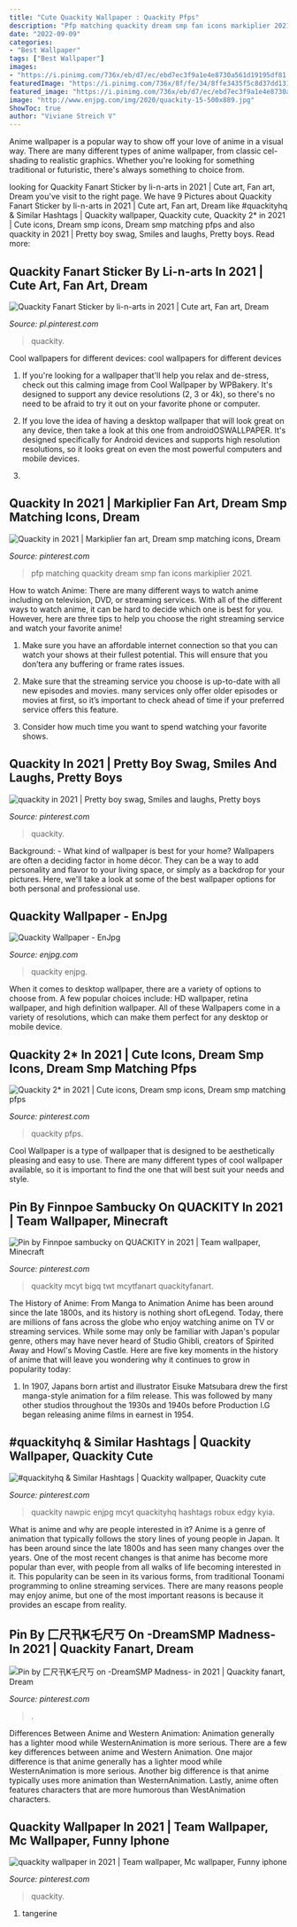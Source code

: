 ```yaml
---
title: "Cute Quackity Wallpaper : Quackity Pfps"
description: "Pfp matching quackity dream smp fan icons markiplier 2021"
date: "2022-09-09"
categories:
- "Best Wallpaper"
tags: ["Best Wallpaper"]
images:
- "https://i.pinimg.com/736x/eb/d7/ec/ebd7ec3f9a1e4e8730a561d19195df81.jpg"
featuredImage: "https://i.pinimg.com/736x/8f/fe/34/8ffe3435f5c8d37dd13158acfb0c15cf.jpg"
featured_image: "https://i.pinimg.com/736x/eb/d7/ec/ebd7ec3f9a1e4e8730a561d19195df81.jpg"
image: "http://www.enjpg.com/img/2020/quackity-15-500x889.jpg"
ShowToc: true
author: "Viviane Streich V"
---
```



Anime wallpaper is a popular way to show off your love of anime in a visual way. There are many different types of anime wallpaper, from classic cel-shading to realistic graphics. Whether you're looking for something traditional or futuristic, there's always something to choice from.

	

		
looking for Quackity Fanart Sticker by li-n-arts in 2021 | Cute art, Fan art, Dream you've visit to the right page. We have 9 Pictures about Quackity Fanart Sticker by li-n-arts in 2021 | Cute art, Fan art, Dream like #quackityhq &amp; Similar Hashtags | Quackity wallpaper, Quackity cute, Quackity 2* in 2021 | Cute icons, Dream smp icons, Dream smp matching pfps and also quackity in 2021 | Pretty boy swag, Smiles and laughs, Pretty boys. Read more:
		
    
## Quackity Fanart Sticker By Li-n-arts In 2021 | Cute Art, Fan Art, Dream

<img loading=lazy src="https://i.pinimg.com/736x/0d/a1/9b/0da19bcbff01a7bd5e0a46cfc345a6da.jpg" onerror="this.onerror=null;this.src='https://tse2.mm.bing.net/th?id=OIP.kki4o7odz7FzXRqnUz3MgQHaHa&amp;pid=15.1';" alt="Quackity Fanart Sticker by li-n-arts in 2021 | Cute art, Fan art, Dream">

_Source: pl.pinterest.com_

>quackity. 

	

Cool wallpapers for different devices:
cool wallpapers for different devices 

1. If you're looking for a wallpaper that'll help you relax and de-stress, check out this calming image from Cool Wallpaper by WPBakery. It's designed to support any device resolutions (2, 3 or 4k), so there's no need to be afraid to try it out on your favorite phone or computer.

2. If you love the idea of having a desktop wallpaper that will look great on any device, then take a look at this one from androidOSWALLPAPER. It's designed specifically for Android devices and supports high resolution resolutions, so it looks great on even the most powerful computers and mobile devices.

3.

    
## Quackity In 2021 | Markiplier Fan Art, Dream Smp Matching Icons, Dream

<img loading=lazy src="https://i.pinimg.com/736x/69/30/66/693066057723f93d48adb97c90890bee.jpg" onerror="this.onerror=null;this.src='https://tse1.mm.bing.net/th?id=OIP.BYnirxzfXd7_q_hJvP39WQHaHa&amp;pid=15.1';" alt="Quackity in 2021 | Markiplier fan art, Dream smp matching icons, Dream">

_Source: pinterest.com_

>pfp matching quackity dream smp fan icons markiplier 2021. 

	

How to watch Anime: There are many different ways to watch anime including on television, DVD, or streaming services.
With all of the different ways to watch anime, it can be hard to decide which one is best for you. However, here are three tips to help you choose the right streaming service and watch your favorite anime!
1. Make sure you have an affordable internet connection so that you can watch your shows at their fullest potential. This will ensure that you don’tera any buffering or frame rates issues.

2. Make sure that the streaming service you choose is up-to-date with all new episodes and movies. many services only offer older episodes or movies at first, so it’s important to check ahead of time if your preferred service offers this feature.

3. Consider how much time you want to spend watching your favorite shows.

    
## Quackity In 2021 | Pretty Boy Swag, Smiles And Laughs, Pretty Boys

<img loading=lazy src="https://i.pinimg.com/736x/f5/4a/20/f54a20661b1f95cea93f03225fe2d87e.jpg" onerror="this.onerror=null;this.src='https://tse4.mm.bing.net/th?id=OIP.fjOwy-EskRc7K6sx_NtZQAHaF-&amp;pid=15.1';" alt="quackity in 2021 | Pretty boy swag, Smiles and laughs, Pretty boys">

_Source: pinterest.com_

>quackity. 

	

Background: - What kind of wallpaper is best for your home?
Wallpapers are often a deciding factor in home décor. They can be a way to add personality and flavor to your living space, or simply as a backdrop for your pictures. Here, we'll take a look at some of the best wallpaper options for both personal and professional use.

    
## Quackity Wallpaper - EnJpg

<img loading=lazy src="http://www.enjpg.com/img/2020/quackity-15-500x889.jpg" onerror="this.onerror=null;this.src='https://tse1.mm.bing.net/th?id=OIP.KB9nFCqRqli_oaldWS2CXgHaNK&amp;pid=15.1';" alt="Quackity Wallpaper - EnJpg">

_Source: enjpg.com_

>quackity enjpg. 

	

When it comes to desktop wallpaper, there are a variety of options to choose from. A few popular choices include: HD wallpaper, retina wallpaper, and high definition wallpaper. All of these Wallpapers come in a variety of resolutions, which can make them perfect for any desktop or mobile device. 

    
## Quackity 2* In 2021 | Cute Icons, Dream Smp Icons, Dream Smp Matching Pfps

<img loading=lazy src="https://i.pinimg.com/736x/eb/d7/ec/ebd7ec3f9a1e4e8730a561d19195df81.jpg" onerror="this.onerror=null;this.src='https://tse1.mm.bing.net/th?id=OIP.-An3tt5g40-5XUoELDwzEAHaHa&amp;pid=15.1';" alt="Quackity 2* in 2021 | Cute icons, Dream smp icons, Dream smp matching pfps">

_Source: pinterest.com_

>quackity pfps. 

	

Cool Wallpaper is a type of wallpaper that is designed to be aesthetically pleasing and easy to use. There are many different types of cool wallpaper available, so it is important to find the one that will best suit your needs and style.

    
## Pin By Finnpoe Sambucky On QUACKITY In 2021 | Team Wallpaper, Minecraft

<img loading=lazy src="https://i.pinimg.com/236x/e9/9f/99/e99f99e3aa466bbd2323b6e91f773ae6.jpg?nii=t" onerror="this.onerror=null;this.src='https://tse2.mm.bing.net/th?id=OIP.X-9BoIA5l55mDfAmiEhMegAAAA&amp;pid=15.1';" alt="Pin by Finnpoe sambucky on QUACKITY in 2021 | Team wallpaper, Minecraft">

_Source: pinterest.com_

>quackity mcyt bigq twt mcytfanart quackityfanart. 

	

The History of Anime: From Manga to Animation
Anime has been around since the late 1800s, and its history is nothing short ofLegend. Today, there are millions of fans across the globe who enjoy watching anime on TV or streaming services. While some may only be familiar with Japan's popular genre, others may have never heard of Studio Ghibli, creators of Spirited Away and Howl's Moving Castle. Here are five key moments in the history of anime that will leave you wondering why it continues to grow in popularity today:
1) In 1907, Japans born artist and illustrator Eisuke Matsubara drew the first manga-style animation for a film release. This was followed by many other studios throughout the 1930s and 1940s before Production I.G began releasing anime films in earnest in 1954.

    
## #quackityhq &amp; Similar Hashtags | Quackity Wallpaper, Quackity Cute

<img loading=lazy src="https://i.pinimg.com/736x/3b/8d/28/3b8d284e2f0e077b6661efdc2f1429fb.jpg" onerror="this.onerror=null;this.src='https://tse1.mm.bing.net/th?id=OIP.09XOF_VbS5nTY7ejZADGGQHaHa&amp;pid=15.1';" alt="#quackityhq &amp; Similar Hashtags | Quackity wallpaper, Quackity cute">

_Source: pinterest.com_

>quackity nawpic enjpg mcyt quackityhq hashtags robux edgy kyia. 

	

What is anime and why are people interested in it?
Anime is a genre of animation that typically follows the story lines of young people in Japan. It has been around since the late 1800s and has seen many changes over the years. One of the most recent changes is that anime has become more popular than ever, with people from all walks of life becoming interested in it. This popularity can be seen in its various forms, from traditional Toonami programming to online streaming services. There are many reasons people may enjoy anime, but one of the most important reasons is because it provides an escape from reality.

    
## Pin By 匚尺卂Ҝ乇尺丂 On -DreamSMP Madness- In 2021 | Quackity Fanart, Dream

<img loading=lazy src="https://i.pinimg.com/736x/8f/fe/34/8ffe3435f5c8d37dd13158acfb0c15cf.jpg" onerror="this.onerror=null;this.src='https://tse3.mm.bing.net/th?id=OIP.r_fng5CTDZ-g0cgvf5SA_gHaIh&amp;pid=15.1';" alt="Pin by 匚尺卂Ҝ乇尺丂 on -DreamSMP Madness- in 2021 | Quackity fanart, Dream">

_Source: pinterest.com_

>. 

	

Differences Between Anime and Western Animation: Animation generally has a lighter mood while WesternAnimation is more serious.
There are a few key differences between anime and Western Animation. One major difference is that anime generally has a lighter mood while WesternAnimation is more serious. Another big difference is that anime typically uses more animation than WesternAnimation. Lastly, anime often features characters that are more humorous than WestAnimation characters.

    
## Quackity Wallpaper In 2021 | Team Wallpaper, Mc Wallpaper, Funny Iphone

<img loading=lazy src="https://i.pinimg.com/736x/8f/ad/cc/8fadcccb518f0a746d3b3a9d54bbe638.jpg" onerror="this.onerror=null;this.src='https://tse4.mm.bing.net/th?id=OIP.j6mNqkxxd3fZ7jUcmTSdUgHaNK&amp;pid=15.1';" alt="quackity wallpaper in 2021 | Team wallpaper, Mc wallpaper, Funny iphone">

_Source: pinterest.com_

>quackity. 

	

1. tangerine 

